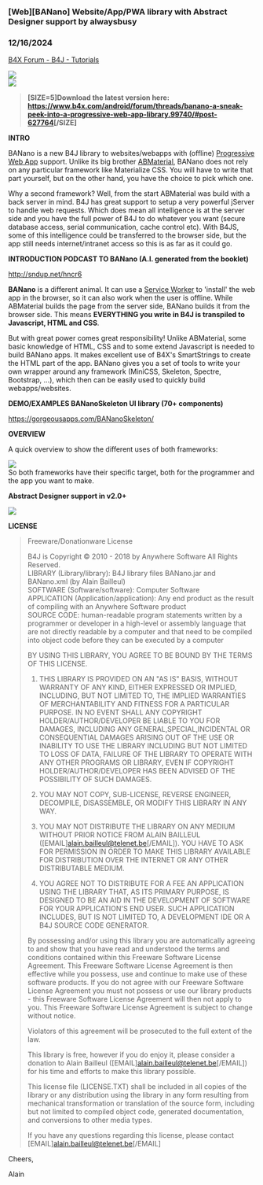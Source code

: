 ### [Web][BANano] Website/App/PWA library with Abstract Designer support by alwaysbusy
### 12/16/2024
[B4X Forum - B4J - Tutorials](https://www.b4x.com/android/forum/threads/99740/)

![](https://www.b4x.com/android/forum/attachments/126150)  
 **![](https://www.b4x.com/android/forum/attachments/119839)**

  
  
  
> **[SIZE=5]**Download the latest version here: <https://www.b4x.com/android/forum/threads/banano-a-sneak-peek-into-a-progressive-web-app-library.99740/#post-627764>**[/SIZE]**

  
**INTRO**  
  
BANano is a new B4J library to websites/webapps with (offline) [Progressive Web App](https://developers.google.com/web/progressive-web-apps/) support. Unlike its big brother [ABMaterial](https://www.b4x.com/android/forum/threads/abmaterial-framework-for-webapps.60072/), BANano does not rely on any particular framework like Materialize CSS. You will have to write that part yourself, but on the other hand, you have the choice to pick which one.  
  
Why a second framework? Well, from the start ABMaterial was build with a back server in mind. B4J has great support to setup a very powerful jServer to handle web requests. Which does mean all intelligence is at the server side and you have the full power of B4J to do whatever you want (secure database access, serial communication, cache control etc). With B4JS, some of this intelligence could be transferred to the browser side, but the app still needs internet/intranet access so this is as far as it could go.  
  
**INTRODUCTION PODCAST TO BANano (A.I. generated from the booklet)**  
  
<http://sndup.net/hncr6>  
  
**BANano** is a different animal. It can use a [Service Worker](https://developers.google.com/web/fundamentals/primers/service-workers/) to 'install' the web app in the browser, so it can also work when the user is offline. While ABMaterial builds the page from the server side, BANano builds it from the browser side. This means **EVERYTHING you write in B4J is transpiled to Javascript, HTML and CSS**.  
  
But with great power comes great responsibility! Unlike ABMaterial, some basic knowledge of HTML, CSS and to some extend Javascript is needed to build BANano apps. It makes excellent use of B4X's SmartStrings to create the HTML part of the app. BANano gives you a set of tools to write your own wrapper around any framework (MiniCSS, Skeleton, Spectre, Bootstrap, …), which then can be easily used to quickly build webapps/websites.  
  
**DEMO/EXAMPLES BANanoSkeleton UI library (70+ components)**  
  
<https://gorgeousapps.com/BANanoSkeleton/>  
  
**OVERVIEW**  
  
A quick overview to show the different uses of both frameworks:  
  
![](http://gorgeousapps.com/overview.png)  
So both frameworks have their specific target, both for the programmer and the app you want to make.  
  
**Abstract Designer support in v2.0+**  
  
![](http://gorgeousapps.com/BANano1.21.png)  
  
**LICENSE**  
  
> Freeware/Donationware License  
>   
> B4J is Copyright © 2010 - 2018 by Anywhere Software All Rights Reserved.  
> LIBRARY (Library/library): B4J library files BANano.jar and BANano.xml (by Alain Bailleul)  
> SOFTWARE (Software/software): Computer Software  
> APPLICATION (Application/application): Any end product as the result of compiling with an Anywhere Software product  
> SOURCE CODE: human-readable program statements written by a programmer or developer in a high-level or assembly language that are not directly readable by a computer and that need to be compiled into object code before they can be executed by a computer  
>   
> BY USING THIS LIBRARY, YOU AGREE TO BE BOUND BY THE TERMS OF THIS LICENSE.  
>   
> 1. THIS LIBRARY IS PROVIDED ON AN "AS IS" BASIS, WITHOUT WARRANTY OF ANY KIND, EITHER EXPRESSED OR IMPLIED, INCLUDING, BUT NOT LIMITED TO, THE IMPLIED WARRANTIES OF MERCHANTABILITY AND FITNESS FOR A PARTICULAR PURPOSE. IN NO EVENT SHALL ANY COPYRIGHT HOLDER/AUTHOR/DEVELOPER BE LIABLE TO YOU FOR DAMAGES, INCLUDING ANY GENERAL,SPECIAL,INCIDENTAL OR CONSEQUENTIAL DAMAGES ARISING OUT OF THE USE OR INABILITY TO USE THE LIBRARY INCLUDING BUT NOT LIMITED TO LOSS OF DATA, FAILURE OF THE LIBRARY TO OPERATE WITH ANY OTHER PROGRAMS OR LIBRARY, EVEN IF COPYRIGHT HOLDER/AUTHOR/DEVELOPER HAS BEEN ADVISED OF THE POSSIBILITY OF SUCH DAMAGES.  
>   
> 2. YOU MAY NOT COPY, SUB-LICENSE, REVERSE ENGINEER, DECOMPILE, DISASSEMBLE, OR MODIFY THIS LIBRARY IN ANY WAY.  
>   
> 3. YOU MAY NOT DISTRIBUTE THE LIBRARY ON ANY MEDIUM WITHOUT PRIOR NOTICE FROM ALAIN BAILLEUL ([EMAIL]alain.bailleul@telenet.be[/EMAIL]). YOU HAVE TO ASK FOR PERMISSION IN ORDER TO MAKE THIS LIBRARY AVAILABLE FOR DISTRIBUTION OVER THE INTERNET OR ANY OTHER DISTRIBUTABLE MEDIUM.  
>   
> 4. YOU AGREE NOT TO DISTRIBUTE FOR A FEE AN APPLICATION USING THE LIBRARY THAT, AS ITS PRIMARY PURPOSE, IS DESIGNED TO BE AN AID IN THE DEVELOPMENT OF SOFTWARE FOR YOUR APPLICATION'S END USER. SUCH APPLICATION INCLUDES, BUT IS NOT LIMITED TO, A DEVELOPMENT IDE OR A B4J SOURCE CODE GENERATOR.  
>   
> By possessing and/or using this library you are automatically agreeing to and show that you have read and understood the terms and conditions contained within this Freeware Software License Agreement. This Freeware Software License Agreement is then effective while you possess, use and continue to make use of these software products. If you do not agree with our Freeware Software License Agreement you must not possess or use our library products - this Freeware Software License Agreement will then not apply to you. This Freeware Software License Agreement is subject to change without notice.  
>   
> Violators of this agreement will be prosecuted to the full extent of the law.  
>   
> This library is free, however if you do enjoy it, please consider a donation to Alain Bailleul ([EMAIL]alain.bailleul@telenet.be[/EMAIL]) for his time and efforts to make this library possible.  
>   
> This license file (LICENSE.TXT) shall be included in all copies of the library or any distribution using the library in any form resulting from mechanical transformation or translation of the source form, including but not limited to compiled object code, generated documentation, and conversions to other media types.  
>   
> If you have any questions regarding this license, please contact [EMAIL]alain.bailleul@telenet.be[/EMAIL]

  
Cheers,  
  
Alain